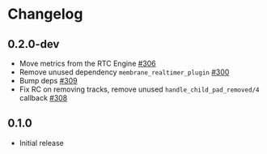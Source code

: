# Changelog

## 0.2.0-dev
* Move metrics from the RTC Engine [#306](https://github.com/jellyfish-dev/membrane_rtc_engine/pull/306)
* Remove unused dependency `membrane_realtimer_plugin` [#300](https://github.com/jellyfish-dev/membrane_rtc_engine/pull/300/)
* Bump deps [#309](https://github.com/jellyfish-dev/membrane_rtc_engine/pull/309)
* Fix RC on removing tracks, remove unused `handle_child_pad_removed/4` callback [#308](https://github.com/jellyfish-dev/membrane_rtc_engine/pull/308)

## 0.1.0
* Initial release
